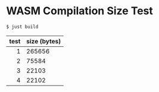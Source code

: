 # WASM Compilation Size Test

```sh
$ just build
```

| test | size (bytes) |
| ---: | ------------ |
|    1 | 265656       |
|    2 | 75584        |
|    3 | 22103        |
|    4 | 22102        |
